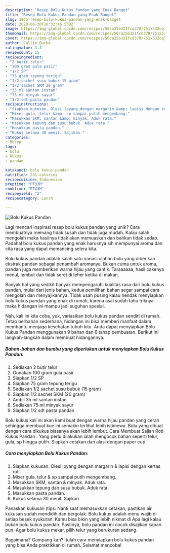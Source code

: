 ```yaml
---
description: "Resep Bolu Kukus Pandan yang Enak Banget"
title: "Resep Bolu Kukus Pandan yang Enak Banget"
slug: 1965-resep-bolu-kukus-pandan-yang-enak-banget
date: 2020-06-30T10:32:46.538Z
image: https://img-global.cpcdn.com/recipes/50ca25b321fcd378/751x532cq70/bolu-kukus-pandan-foto-resep-utama.jpg
thumbnail: https://img-global.cpcdn.com/recipes/50ca25b321fcd378/751x532cq70/bolu-kukus-pandan-foto-resep-utama.jpg
cover: https://img-global.cpcdn.com/recipes/50ca25b321fcd378/751x532cq70/bolu-kukus-pandan-foto-resep-utama.jpg
author: Callie Burke
ratingvalue: 3.3
reviewcount: 15
recipeingredient:
- "2 butir telur"
- "100 gram gula pasir"
- "1/2 SP"
- "75 gram tepung terigu"
- "1/2 sachet susu bubuk 15 gram"
- "1/2 sachet SKM 20 gram"
- "35 ml santan instan"
- "75 ml minyak sayur"
- "1/2 sdt pasta pandan"
recipeinstructions:
- "Siapkan kukusan. Olesi loyang dengan margarin &amp; lapisi dengan kertas roti."
- "Mixer gula, telur &amp; sp sampai putih mengembang."
- "Masukkan SKM, santan &amp; minyak. Aduk rata."
- "Masukkan tepung dan susu bubuk. Aduk rata."
- "Masukkan pasta pandan."
- "Kukus selama 30 menit. Sajikan."
categories:
- Resep
tags:
- bolu
- kukus
- pandan

katakunci: bolu kukus pandan 
nutrition: 231 calories
recipecuisine: Indonesian
preptime: "PT33M"
cooktime: "PT43M"
recipeyield: "2"
recipecategory: Lunch

---
```



![Bolu Kukus Pandan](https://img-global.cpcdn.com/recipes/50ca25b321fcd378/751x532cq70/bolu-kukus-pandan-foto-resep-utama.jpg)

Lagi mencari inspirasi resep bolu kukus pandan yang unik? Cara membuatnya memang tidak susah dan tidak juga mudah. Kalau salah mengolah maka hasilnya tidak akan memuaskan dan bahkan tidak sedap. Padahal bolu kukus pandan yang enak harusnya sih mempunyai aroma dan cita rasa yang dapat memancing selera kita.

Bolu kukus pandan adalah salah satu variasi olahan bolu yang diberikan ekstrak pandan sebagai penambah aromanya. Bukan cuma untuk aroma, pandan juga memberikan warna hijau yang cantik. Taraaaaaa, hasil cakenya menul, lembut dan tidak seret di leher ketika di makan.

Banyak hal yang sedikit banyak mempengaruhi kualitas rasa dari bolu kukus pandan, mulai dari jenis bahan, kedua pemilihan bahan segar sampai cara mengolah dan menyajikannya. Tidak usah pusing kalau hendak menyiapkan bolu kukus pandan yang enak di rumah, karena asal sudah tahu triknya maka hidangan ini mampu jadi suguhan spesial.


Nah, kali ini kita coba, yuk, variasikan bolu kukus pandan sendiri di rumah. Tetap berbahan sederhana, hidangan ini bisa memberi manfaat dalam membantu menjaga kesehatan tubuh kita. Anda dapat menyiapkan Bolu Kukus Pandan menggunakan 9 bahan dan 6 tahap pembuatan. Berikut ini langkah-langkah dalam membuat hidangannya.

<!--inarticleads1-->

##### Bahan-bahan dan bumbu yang diperlukan untuk menyiapkan Bolu Kukus Pandan:

1. Sediakan 2 butir telur
1. Gunakan 100 gram gula pasir
1. Siapkan 1/2 SP
1. Siapkan 75 gram tepung terigu
1. Sediakan 1/2 sachet susu bubuk (15 gram)
1. Siapkan 1/2 sachet SKM (20 gram)
1. Ambil 35 ml santan instan
1. Sediakan 75 ml minyak sayur
1. Siapkan 1/2 sdt pasta pandan


Bolu kukus kali ini akan kami buat dengan warna hijau pandan yang cerah sehingga membuat kue ini semakin terlihat lebih istimewa. Bolu yang dibuat dengan cara dikukus biasanya akan lebih lembut. Cara Membuat Sajian Roti Kukus Pandan : Yang perlu dilakukan ialah mengocok bahan seperti telur, gula, sp hingga putih. Siapkan cetakan dan alasi dengan paper cup. 

<!--inarticleads2-->

##### Cara menyiapkan Bolu Kukus Pandan:

1. Siapkan kukusan. Olesi loyang dengan margarin &amp; lapisi dengan kertas roti.
1. Mixer gula, telur &amp; sp sampai putih mengembang.
1. Masukkan SKM, santan &amp; minyak. Aduk rata.
1. Masukkan tepung dan susu bubuk. Aduk rata.
1. Masukkan pasta pandan.
1. Kukus selama 30 menit. Sajikan.


Panaskan kukusan (tips: Nanti saat memasukkan cetakan, pastikan air kukusan sudah mendidih dan bergolak. Bolu kukus adalah menu wajib di setiap besek syukuran. Kamu bisa bikin yang lebih nikmat di Apa lagi kalau bukan bolu kukus pandan. Pastinya, bolu pandan ini cocok disajikan kapan pun. Agar bolu kukus mekar, pilih telur yang berukuran sedang. 

Bagaimana? Gampang kan? Itulah cara menyiapkan bolu kukus pandan yang bisa Anda praktikkan di rumah. Selamat mencoba!
